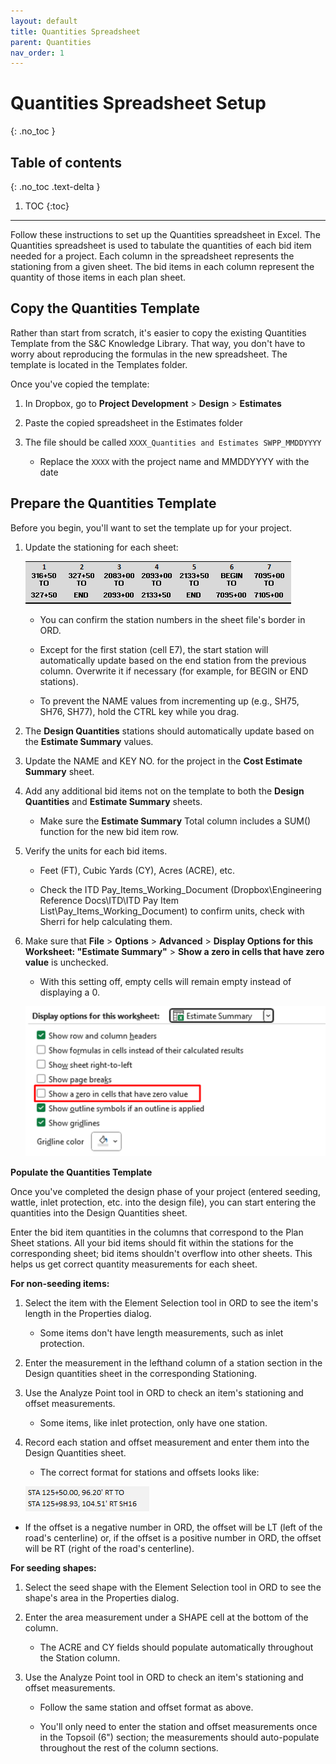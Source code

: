 ```yaml
---
layout: default
title: Quantities Spreadsheet
parent: Quantities
nav_order: 1
---
```


# Quantities Spreadsheet Setup
{: .no_toc }

## Table of contents
{: .no_toc .text-delta }

1. TOC
{:toc}

---


Follow these instructions to set up the Quantities spreadsheet in Excel. The Quantities spreadsheet is used to tabulate the quantities of each bid item needed for a project. Each column in the spreadsheet represents the stationing from a given sheet. The bid items in each column represent the quantity of those items in each plan sheet.

## Copy the Quantities Template

Rather than start from scratch, it's easier to copy the existing
Quantities Template from the S&C Knowledge Library. That way, you don't
have to worry about reproducing the formulas in the new spreadsheet. The template is located in the Templates folder.

Once you've copied the template:

1.  In Dropbox, go to **Project Development** > **Design** >
    **Estimates**

2.  Paste the copied spreadsheet in the Estimates folder

3.  The file should be called `XXXX_Quantities and Estimates
    SWPP_MMDDYYYY`

    -   Replace the `XXXX` with the project name and MMDDYYYY with the
        date

## Prepare the Quantities Template

Before you begin, you'll want to set the template up for your project.

1.  Update the stationing for each sheet:

    ![](../assets/images/stationing.png)

    -   You can confirm the station numbers in the sheet file's border
        in ORD.

    -   Except for the first station (cell E7), the start station will
        automatically update based on the end station from the previous
        column. Overwrite it if necessary (for example, for BEGIN or END
        stations).

    -   To prevent the NAME values from incrementing up (e.g., SH75,
        SH76, SH77), hold the CTRL key while you drag.

2.  The **Design Quantities** stations should automatically update based
    on the **Estimate Summary** values.

3.  Update the NAME and KEY NO. for the project in the **Cost Estimate Summary** sheet.

4.  Add any additional bid items not on the template to both the
    **Design Quantities** and **Estimate Summary** sheets.

    -   Make sure the **Estimate Summary** Total column includes a SUM()
        function for the new bid item row.

5.  Verify the units for each bid items.

    -   Feet (FT), Cubic Yards (CY), Acres (ACRE), etc.

    -   Check the ITD Pay_Items_Working_Document (Dropbox\\Engineering
        Reference Docs\\ITD\\ITD Pay Item
        List\\Pay_Items_Working_Document) to confirm units, check with
        Sherri for help calculating them.

6.  Make sure that **File** > **Options** > **Advanced** > **Display Options for this Worksheet: "Estimate Summary"** > **Show a zero in cells that have zero value** is unchecked.

    -   With this setting off, empty cells will remain empty instead of
        displaying a 0.

    ![](../assets/images/no-zeroes.png)

**Populate the Quantities Template**

Once you've completed the design phase of your project (entered seeding,
wattle, inlet protection, etc. into the design file), you can start
entering the quantities into the Design Quantities sheet.

Enter the bid item quantities in the columns that correspond to the Plan
Sheet stations. All your bid items should fit within the stations for
the corresponding sheet; bid items shouldn't overflow into other sheets.
This helps us get correct quantity measurements for each sheet.

**For non-seeding items:**

1.  Select the item with the Element Selection tool in ORD to see the
    item's length in the Properties dialog.

    -   Some items don't have length measurements, such as inlet
        protection.

2.  Enter the measurement in the lefthand column of a station section in
    the Design quantities sheet in the corresponding Stationing.

3.  Use the Analyze Point tool in ORD to check an item's stationing and
    offset measurements.

    -   Some items, like inlet protection, only have one station.

4.  Record each station and offset measurement and enter them into the
    Design Quantities sheet.

    -   The correct format for stations and offsets looks like:

    ![](../assets/images/station-format.png)

-   If the offset is a negative number in ORD, the offset will be LT
    (left of the road's centerline) or, if the offset is a positive
    number in ORD, the offset will be RT (right of the road's
    centerline).

**For seeding shapes:**

1.  Select the seed shape with the Element Selection tool in ORD to see
    the shape's area in the Properties dialog.

2.  Enter the area measurement under a SHAPE cell at the bottom of the
    column.

    -   The ACRE and CY fields should populate automatically throughout
        the Station column.

3.  Use the Analyze Point tool in ORD to check an item's stationing and
    offset measurements.

    -   Follow the same station and offset format as above.

    -   You'll only need to enter the station and offset measurements
        once in the Topsoil (6") section; the measurements should
        auto-populate throughout the rest of the column sections.

